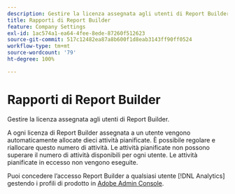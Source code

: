 ```yaml
---
description: Gestire la licenza assegnata agli utenti di Report Builder.
title: Rapporti di Report Builder
feature: Company Settings
exl-id: 1ac574a1-ea64-4fee-8ede-87260f512623
source-git-commit: 517c12482ea87a8b600f1d8eab3143ff90ff0524
workflow-type: tm+mt
source-wordcount: '79'
ht-degree: 100%

---
```


# Rapporti di Report Builder

Gestire la licenza assegnata agli utenti di Report Builder.

A ogni licenza di Report Builder assegnata a un utente vengono automaticamente allocate dieci attività pianificate. È possibile regolare e riallocare questo numero di attività. Le attività pianificate non possono superare il numero di attività disponibili per ogni utente. Le attività pianificate in eccesso non vengono eseguite.

Puoi concedere l’accesso Report Builder a qualsiasi utente [!DNL Analytics] gestendo i profili di prodotto in [Adobe Admin Console](/help/admin/admin-console/home.md).
